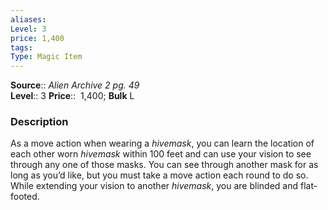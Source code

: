 ```yaml
---
aliases: 
Level: 3
price: 1,400 
tags: 
Type: Magic Item
---
```

**Source**:: _Alien Archive 2 pg. 49_  
**Level**:: 3
**Price**::  1,400; **Bulk** L

### Description

As a move action when wearing a _hivemask_, you can learn the location of each other worn _hivemask_ within 100 feet and can use your vision to see through any one of those masks. You can see through another mask for as long as you’d like, but you must take a move action each round to do so. While extending your vision to another _hivemask_, you are blinded and flat-footed.
